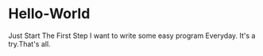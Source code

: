 # Hello-World
Just Start The First Step
I want to write some easy program Everyday.
It's a try.That's all.
